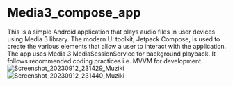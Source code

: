 # Media3_compose_app
This is a simple Android application that plays audio files in user devices using Media 3 library.
The modern UI toolkit, Jetpack Compose, is used to create the various elements that allow a user to interact with the application.
The app uses Media 3 MediaSessionService for background playback. It follows recommended coding practices i.e. MVVM for development. 
![Screenshot_20230912_231429_Muziki](https://github.com/tedblair2/Media3_compose_app/assets/39332527/d421af45-80c5-48a9-b8bd-feab91a66db3)
![Screenshot_20230912_231440_Muziki](https://github.com/tedblair2/Media3_compose_app/assets/39332527/782e1261-eb87-45de-aeb2-65ee9c6feed0)

